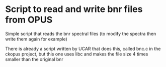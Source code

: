 # Script to read and write bnr files from OPUS

Simple script that reads the bnr spectral files (to modify
the spectra then write them again for example)

There is already a script written by UCAR that 
does this, called bnc.c in the ckopus project,
but this one uses libc and makes the file 
size 4 times smaller than the original bnr
